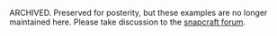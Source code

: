 ARCHIVED. Preserved for posterity, but these examples are no longer maintained here. Please take discussion to the [snapcraft forum](http://forum.snapcraft.io/).
